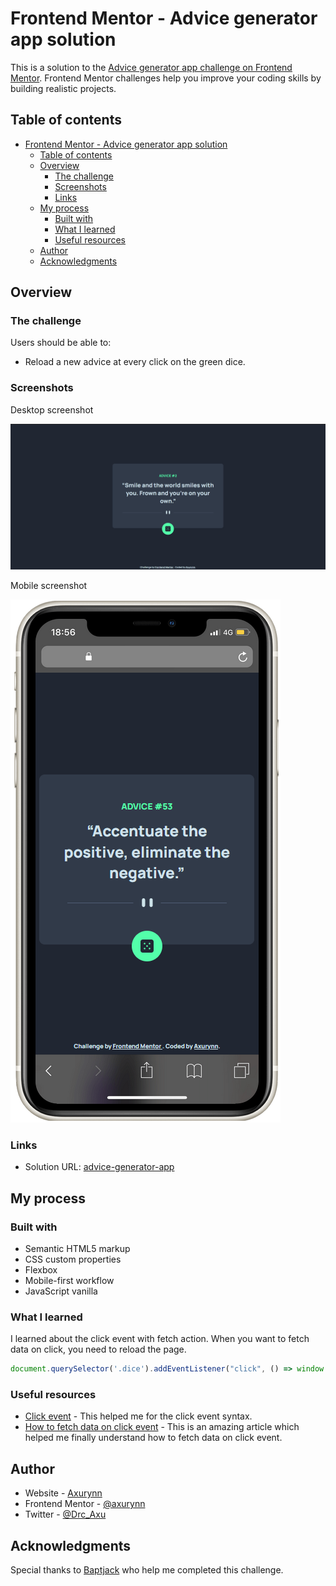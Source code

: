 # Frontend Mentor - Advice generator app solution

This is a solution to the [Advice generator app challenge on Frontend Mentor](https://www.frontendmentor.io/challenges/advice-generator-app-QdUG-13db). Frontend Mentor challenges help you improve your coding skills by building realistic projects.

## Table of contents

- [Frontend Mentor - Advice generator app solution](#frontend-mentor---advice-generator-app-solution)
  - [Table of contents](#table-of-contents)
  - [Overview](#overview)
    - [The challenge](#the-challenge)
    - [Screenshots](#screenshots)
    - [Links](#links)
  - [My process](#my-process)
    - [Built with](#built-with)
    - [What I learned](#what-i-learned)
    - [Useful resources](#useful-resources)
  - [Author](#author)
  - [Acknowledgments](#acknowledgments)

## Overview

### The challenge

Users should be able to:

- Reload a new advice at every click on the green dice.

### Screenshots

Desktop screenshot

![desktop-screenshot](./screenshots/desktop-screenshot.png)

Mobile screenshot

![mobile-screenshot](./screenshots/mobile-screenshot.png)

### Links

- Solution URL: [advice-generator-app](https://github.com/Axurynn/advice-generator-app)

## My process

### Built with

- Semantic HTML5 markup
- CSS custom properties
- Flexbox
- Mobile-first workflow
- JavaScript vanilla

### What I learned

I learned about the click event with fetch action. When you want to fetch data on click, you need to reload the page.

```js
document.querySelector('.dice').addEventListener("click", () => window.location.reload())
```

### Useful resources

- [Click event](https://developer.mozilla.org/fr/docs/Web/API/EventTarget/addEventListener) - This helped me for the click event syntax.
- [How to fetch data on click event](https://forum.djangoproject.com/t/updating-model-after-click-event-with-javascript/6795) - This is an amazing article which helped me finally understand how to fetch data on click event.

## Author

- Website - [Axurynn](https://axurynn.fr)
- Frontend Mentor - [@axurynn](https://www.frontendmentor.io/profile/axurynn)
- Twitter - [@Drc_Axu](https://www.twitter.com/Drc_Axu)

## Acknowledgments

Special thanks to [Baptjack](https://baptjack.fr) who help me completed this challenge.
